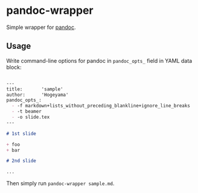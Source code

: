 
# pandoc-wrapper

Simple wrapper for [pandoc](http://pandoc.org/).

## Usage

Write command-line options for pandoc in `pandoc_opts_` field in YAML data block:

```markdown:sample.md

---
title:       'sample'
author:      'Hogeyama'
pandoc_opts_:
  - -f markdown+lists_without_preceding_blankline+ignore_line_breaks
  - -t beamer
  - -o slide.tex
---

# 1st slide

+ foo
+ bar

# 2nd slide

...

```

Then simply run `pandoc-wrapper sample.md`.

